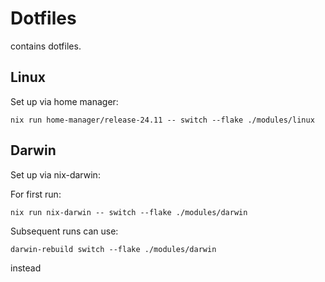 # Dotfiles

contains dotfiles. 

## Linux
Set up via home manager:

```
nix run home-manager/release-24.11 -- switch --flake ./modules/linux
```

## Darwin
Set up via nix-darwin:

For first run:

```
nix run nix-darwin -- switch --flake ./modules/darwin
```

Subsequent runs can use:

```
darwin-rebuild switch --flake ./modules/darwin
```

instead
